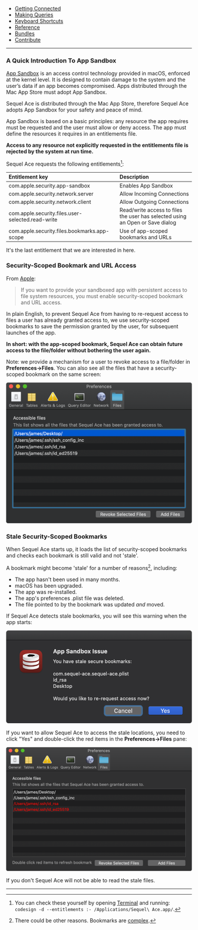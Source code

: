 - [Getting Connected](get-started/)
- [Making Queries](queries.html)
- [Keyboard Shortcuts](shortcuts.html)
- [Reference](ref/)
- [Bundles](bundles/)
- [Contribute](contribute/)

<hr>

### A Quick Introduction To App Sandbox

[App Sandbox](https://developer.apple.com/library/archive/documentation/Security/Conceptual/AppSandboxDesignGuide/AboutAppSandbox/AboutAppSandbox.html#//apple_ref/doc/uid/TP40011183-CH1-SW1) is an access control technology provided in macOS, enforced at the kernel level. It is designed to contain damage to the system and the user’s data if an app becomes compromised. Apps distributed through the Mac App Store must adopt App Sandbox.

Sequel Ace is distributed through the Mac App Store, therefore Sequel Ace adopts App Sandbox for your safety and peace of mind.

App Sandbox is based on a basic principles: any resource the app requires must be requested and the user must allow or deny access. The app must define the resources it requires in an entitlements file.

**Access to any resource not explicitly requested in the entitlements file is rejected by the system at run time.**

Sequel Ace requests the following entitlements[^fn-entitlements]:

| Entitlement key                                  | Description     |
| :------------------------------------------------| :-------------- |
| com.apple.security.app-sandbox                   | Enables App Sandbox |
| com.apple.security.network.server                | Allow Incoming Connections |
| com.apple.security.network.client                | Allow Outgoing Connections |
| com.apple.security.files.user-selected.read-write| Read/write access to files the user has selected using an Open or Save dialog |
| com.apple.security.files.bookmarks.app-scope     | Use of app-scoped bookmarks and URLs |

It's the last entitlement that we are interested in here.

### Security-Scoped Bookmark and URL Access

From [Apple](https://developer.apple.com/library/archive/documentation/Miscellaneous/Reference/EntitlementKeyReference/Chapters/EnablingAppSandbox.html#//apple_ref/doc/uid/TP40011195-CH4-SW18):

> If you want to provide your sandboxed app with persistent access to file system resources, you must enable security-scoped bookmark and URL access.

In plain English, to prevent Sequel Ace from having to re-request access to files a user has already granted access to, we use security-scoped bookmarks to save the permission granted by the user, for subsequent launches of the app.

__In short: with the app-scoped bookmark, Sequel Ace can obtain future access to the file/folder without bothering the user again.__

Note: we provide a mechanism for a user to revoke access to a file/folder in __Preferences->Files__. You can also see all the files that have a security-scoped bookmark on the same screen:

![File Preferences](../images/file-prefs.png)

### Stale Security-Scoped Bookmarks

When Sequel Ace starts up, it loads the list of security-scoped bookmarks and checks each bookmark is still valid and not 'stale'.

A bookmark might become 'stale' for a number of reasons[^fn-stale-reasons], including:

- The app hasn't been used in many months.
- macOS has been upgraded.
- The app was re-installed.
- The app's preferences .plist file was deleted.
- The file pointed to by the bookmark was updated _and_ moved.

If Sequel Ace detects stale bookmarks, you will see this warning when the app starts:

![Stale Bookmark Warning](../images/stale-bookmarks.png)

If you want to allow Sequel Ace to access the stale locations, you need to click "Yes" and double-click the red items in the __Preferences->Files__ pane:

![Stale Bookmark Warning](../images/stale-file-prefs.png)

If you don't Sequel Ace will not be able to read the stale files.

***

[^fn-entitlements]: You can check these yourself by opening [Terminal](https://en.wikipedia.org/wiki/Terminal_(macOS)) and running: `codesign -d --entitlements :- /Applications/Sequel\ Ace.app/`.
[^fn-stale-reasons]: There could be other reasons. Bookmarks are [complex](https://michaellynn.github.io/2015/10/24/apples-bookmarkdata-exposed/).
